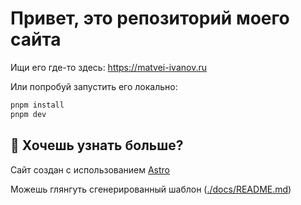 # Привет, это репозиторий моего сайта 


Ищи его где-то здесь: 
https://matvei-ivanov.ru


Или попробуй запустить его локально:

```sh 
pnpm install 
pnpm dev
```


## 👀 Хочешь узнать больше? 

Сайт создан с использованием [Astro](https://astro.build/)

Можешь глянгуть сгенерированный шаблон ([./docs/README.md](./docs/README.md))

